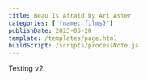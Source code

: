 ```yaml
---
title: Beau Is Afraid by Ari Aster
categories: ['{name: films}']
publishDate: 2023-05-20
template: /templates/page.html
buildScript: /scripts/processNote.js
---
```


Testing v2
